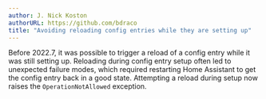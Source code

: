 ```yaml
---
author: J. Nick Koston
authorURL: https://github.com/bdraco
title: "Avoiding reloading config entries while they are setting up"
---
```


Before 2022.7, it was possible to trigger a reload of a config entry while it was still setting up. Reloading during config entry setup often led to unexpected failure modes, which required restarting Home Assistant to get the config entry back in a good state. Attempting a reload during setup now raises the `OperationNotAllowed` exception.